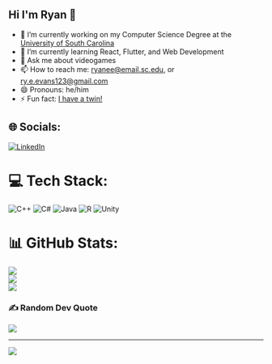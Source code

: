 ## Hi I'm Ryan 👋

- 🔭 I’m currently working on my Computer Science Degree at the [University of South Carolina](https://sc.edu)
- 🌱 I’m currently learning React, Flutter, and Web Development
- 💬 Ask me about videogames
- 📫 How to reach me: ryanee@email.sc.edu, or ry.e.evans123@gmail.com
- 😄 Pronouns: he/him
- ⚡ Fun fact: [I have a twin!](https://github.com/JalenEvans)


## 🌐 Socials:
[![LinkedIn](https://img.shields.io/badge/LinkedIn-%230077B5.svg?logo=linkedin&logoColor=white)](https://linkedin.com/in/ryan-evans-981426249) 

# 💻 Tech Stack:
![C++](https://img.shields.io/badge/c++-%2300599C.svg?style=for-the-badge&logo=c%2B%2B&logoColor=white) ![C#](https://img.shields.io/badge/c%23-%23239120.svg?style=for-the-badge&logo=csharp&logoColor=white) ![Java](https://img.shields.io/badge/java-%23ED8B00.svg?style=for-the-badge&logo=openjdk&logoColor=white) ![R](https://img.shields.io/badge/r-%23276DC3.svg?style=for-the-badge&logo=r&logoColor=white) ![Unity](https://img.shields.io/badge/unity-%23000000.svg?style=for-the-badge&logo=unity&logoColor=white)
# 📊 GitHub Stats:
![](https://github-readme-stats.vercel.app/api?username=RynEEvans&theme=shadow_blue&hide_border=false&include_all_commits=false&count_private=true)<br/>
![](https://nirzak-streak-stats.vercel.app/?user=RynEEvans&theme=shadow_blue&hide_border=false)<br/>
![](https://github-readme-stats.vercel.app/api/top-langs/?username=RynEEvans&theme=shadow_blue&hide_border=false&include_all_commits=false&count_private=true&layout=compact)

### ✍️ Random Dev Quote
![](https://quotes-github-readme.vercel.app/api?type=horizontal&theme=tokyonight)

---
[![](https://visitcount.itsvg.in/api?id=RynEEvans&icon=0&color=0)](https://visitcount.itsvg.in)

<!-- Proudly created with GPRM ( https://gprm.itsvg.in ) -->